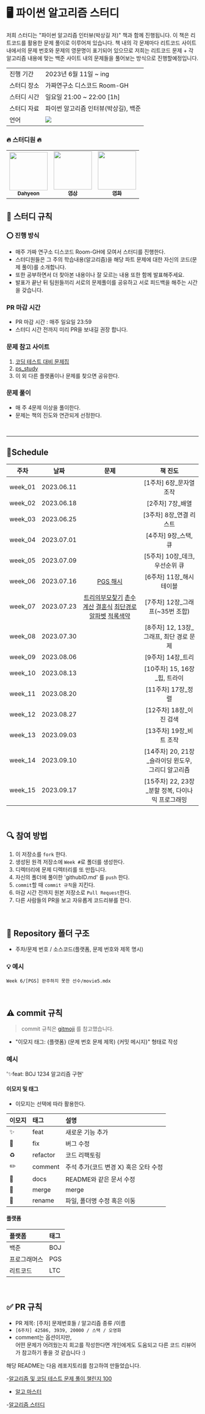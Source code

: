 # 🖥 파이썬 알고리즘 스터디
저희 스터디는 "파이썬 알고리즘 인터뷰(박상길 저)" 책과 함께 진행됩니다. 
이 책은 리트코드를 활용한 문제 풀이로 이루어져 있습니다.
책 내의 각 문제마다 리트코드 사이트 내에서의 문제 번호와 문제의 영문명이 표기되어 있으므로
저희는 리트코드 문제 + 각 알고리즘 내용에 맞는 백준 사이트 내의 문제들을 풀어보는 방식으로 진행할예정입니다.

<table>
  <tr>
    <td>진행 기간</td>
    <td>2023년 6월 11일 ~ ing </td>
  </tr>
  <tr>
    <td>스터디 장소</td>
    <td>가짜연구소 디스코드 Room-GH </td>
  </tr>
  <tr>
    <td>스터디 시간</td>
    <td>일요일 21:00 ~ 22:00 [1h] </td>
  </tr>
  <tr>
    <td>스터디 자료</td>
    <td> 파이썬 알고리즘 인터뷰(박상길), 백준 </td>
  </tr>
  <tr>
    <td>언어</td>
    <td>
        <img src="https://img.shields.io/badge/Python-3776AB?style=for-the-badge&logo=python&logoColor=white">
    </td>
  </tr>
</table>


### 🔥 스터디원 🔥
<table><tr>         <td align="center"><a href="https://github.com/kimdahyeon977"><img src="https://avatars.githubusercontent.com/u/59358910?v=4" width="100px;" alt=""/>         <br /><sub><b>Dahyeon</b></td>
         <td align="center"><a href="https://github.com/videorighter"><img src="https://avatars.githubusercontent.com/u/75473005?v=4" width="100px;" alt=""/>         <br /><sub><b>영상</b></td>
         <td align="center"><a href="https://github.com/movie5"><img src="https://avatars.githubusercontent.com/u/43196430?v=4" width="100px;" alt=""/>         <br /><sub><b>영화</b></td></table> 




## 📢 스터디 규칙

### ⭕ 진행 방식

- 매주 가짜 연구소 디스코드 Room-GH에 모여서 스터디를 진행한다.
- 스터디원들은 그 주의 학습내용(알고리즘)을 해당 파트 문제에 대한 자신의 코드(문제 풀이)를 소개합니다.
- 또한 공부하면서 더 찾아본 내용이나 잘 모르는 내용 또한 함께 발표해주세요.
- 발표가 끝난 뒤 팀원들끼리 서로의 문제풀이를 공유하고 서로 피드백을 해주는 시간을 갖습니다.

### PR 마감 시간

- PR 마감 시간 : 매주 일요일 23:59
- 스터디 시간 전까지 미리 PR을 보내길 권장 합니다. 


### 문제 참고 사이트

1. [코딩 테스트 대비 문제집](https://github.com/tony9402/baekjoon)
2. [ps_study](https://github.com/kimnamu/ps_study)
3. 이 외 다른 플랫폼이나 문제를 찾으면 공유한다.

### 문제 풀이

* 매 주 4문제 이상을 풀이한다.
* 문제는 책의 진도와 연관되게 선정한다.

<br/>

---

## 🌻Schedule

|   주차   |      날짜   |    문제   | 책 진도 |
|:-------:|:----------:|:----------:|:---------:|
| week_01 | 2023.06.11 |       |   [1주차] 6장_문자열 조작      |     
| week_02 | 2023.06.18 |     |    [2주차] 7장_배열   |   
| week_03 | 2023.06.25 |       |   [3주차] 8장_연결 리스트     | 
| week_04 | 2023.07.01 |     |    [4주차] 9장_스택, 큐  |    
| week_05 | 2023.07.09 |      |    [5주차] 10장_데크, 우선순위 큐    |   
| week_06 | 2023.07.16 | [PGS 해시](https://school.programmers.co.kr/learn/courses/30/parts/12077)  |     [6주차] 11장_해시 테이블    |  
| week_07 | 2023.07.23 | [트리의부모찾기](https://www.acmicpc.net/problem/11725) [촌수계산](https://www.acmicpc.net/problem/2644) [결혼식](https://www.acmicpc.net/problem/5567) [최단경로](https://www.acmicpc.net/problem/1753) [알파벳](https://www.acmicpc.net/problem/1987) [적록색약](https://www.acmicpc.net/problem/10026) |   [7주차] 12장_그래프(~35번 조합)  |     
| week_08 | 2023.07.30 |      |     [8주차] 12, 13장_그래프, 최단 경로 문제    |  
| week_09 | 2023.08.06 |      | [9주차] 14장_트리 | 
| week_10 | 2023.08.13 |     |   [10주차] 15, 16장_힙, 트라이   | 
| week_11 | 2023.08.20 |      |   [11주차] 17장_정렬   | 
| week_12 | 2023.08.27 |     |   [12주차] 18장_이진 검색   |  
| week_13 | 2023.09.03 |   |    [13주차] 19장_비트 조작  |   
| week_14 | 2023.09.10 |     |    [14주차] 20, 21장_슬라이딩 윈도우, 그리디 알고리즘  |  
| week_15 | 2023.09.17 |      |    [15주차] 22, 23장_분할 정복, 다이나믹 프로그래밍  |  


<br/>

## 🔍 참여 방법

1. 이 저장소를 `fork` 한다.
2. 생성된 원격 저장소에 `Week #`로 폴더를 생성한다.
3. 디렉터리에 문제 디렉터리를 또 만듭니다. 
4. 자신의 폴더에 풀이한 'githubID.md' 를 `push` 한다.
5. `commit`할 때 `commit 규칙`을 지킨다.
6. 마감 시간 전까지 원본 저장소로 `Pull Request`한다.
7. 다른 사람들의 PR을 보고 자유롭게 코드리뷰를 한다.

<br/>

## 📁 Repository 폴더 구조

- 주차/문제 번호 / 소스코드(플랫폼, 문제 번호와 제목 명시)

### 💡 예시

`Week 6/[PGS] 완주하지 못한 선수/movie5.mdx`

<br/>


## ⚠️ commit 규칙

> commit 규칙은 [gitmoji](https://gitmoji.dev/) 를 참고했습니다.

- "이모지 태그: {플랫폼} (문제 번호 문제 제목) {커밋 메시지}" 형태로 작성

### 예시

'✨feat: BOJ 1234 알고리즘 구현'

#### 이모지 및 태그

- 이모지는 선택에 따라 활용한다.

| 이모지 | 태그       | 설명                      |
|:----|:---------|:------------------------|
| ✨   | feat     | 새로운 기능 추가               |
| 🐛  | fix      | 버그 수정                   |
| ♻️  | refactor | 코드 리팩토링                 |
| ✏️  | comment  | 주석 추가(코드 변경 X) 혹은 오타 수정 |
| 📝  | docs     | README와 같은 문서 수정        |
| 🔀  | merge    | merge                   |
| 🚚  | rename   | 파일, 폴더명 수정 혹은 이동        |

#### 플랫폼

| 플랫폼    | 태그  |
|:-------|:----|
| 백준     | BOJ |
| 프로그래머스 | PGS |
| 리트코드   | LTC |

<br/>

## ✅ PR 규칙
- PR 제목: [주차] 문제번호들 / 알고리즘 종류 /이름
-  ```[6주차] 42586, 3939, 20000 / 스택 / 오영화 ```
-  comment는 옵션이지만, <br> 어떤 문제가 어려웠는지 회고를 작성한다면 개인에게도 도움되고 다른 코드 리뷰어가 참고하기 좋을 것 같습니다 :)




  
  </details>


해당 README는 다음 레포지토리를 참고하여 만들었습니다.

-[알고리즘 및 코딩 테스트 문제 풀이 챌린지 100](https://github.com/ellynhan/challenge100-codingtest-study)

- [알고 마스터](https://github.com/JunSeokCheon/Algo_Master)

-[알고리즘 스터디](https://github.com/CodeSquad-2023-BE-Study/Algorithm-Study)
